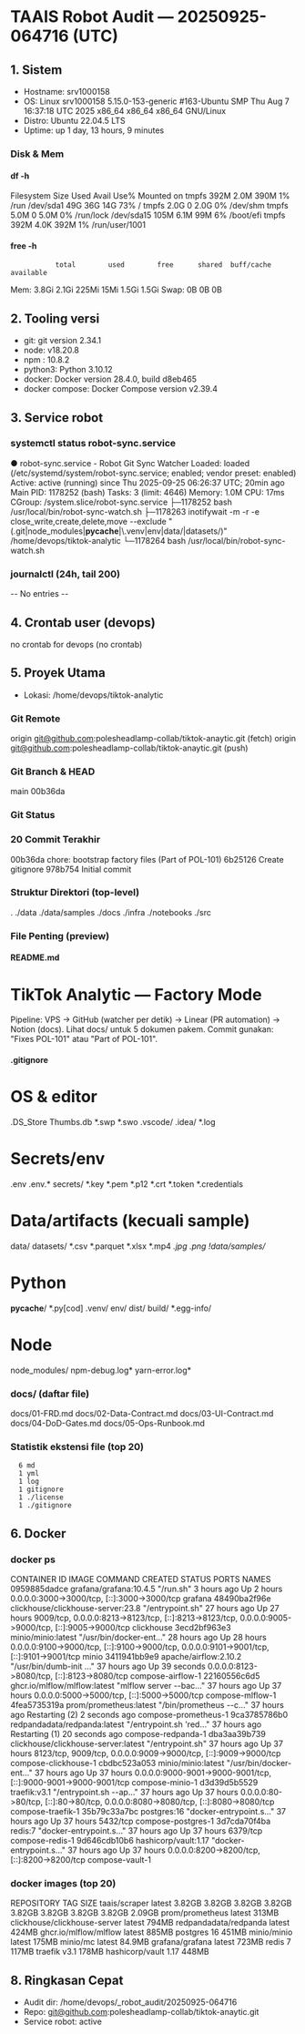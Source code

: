 # TAAIS Robot Audit — 20250925-064716 (UTC)

## 1. Sistem
- Hostname: srv1000158
- OS: Linux srv1000158 5.15.0-153-generic #163-Ubuntu SMP Thu Aug 7 16:37:18 UTC 2025 x86_64 x86_64 x86_64 GNU/Linux
- Distro: Ubuntu 22.04.5 LTS
- Uptime: up 1 day, 13 hours, 9 minutes

### Disk & Mem
#### df -h
Filesystem      Size  Used Avail Use% Mounted on
tmpfs           392M  2.0M  390M   1% /run
/dev/sda1        49G   36G   14G  73% /
tmpfs           2.0G     0  2.0G   0% /dev/shm
tmpfs           5.0M     0  5.0M   0% /run/lock
/dev/sda15      105M  6.1M   99M   6% /boot/efi
tmpfs           392M  4.0K  392M   1% /run/user/1001

#### free -h
               total        used        free      shared  buff/cache   available
Mem:           3.8Gi       2.1Gi       225Mi        15Mi       1.5Gi       1.5Gi
Swap:             0B          0B          0B

## 2. Tooling versi
- git: git version 2.34.1
- node: v18.20.8
- npm : 10.8.2
- python3: Python 3.10.12
- docker: Docker version 28.4.0, build d8eb465
- docker compose: Docker Compose version v2.39.4

## 3. Service robot
### systemctl status robot-sync.service
● robot-sync.service - Robot Git Sync Watcher
     Loaded: loaded (/etc/systemd/system/robot-sync.service; enabled; vendor preset: enabled)
     Active: active (running) since Thu 2025-09-25 06:26:37 UTC; 20min ago
   Main PID: 1178252 (bash)
      Tasks: 3 (limit: 4646)
     Memory: 1.0M
        CPU: 17ms
     CGroup: /system.slice/robot-sync.service
             ├─1178252 bash /usr/local/bin/robot-sync-watch.sh
             ├─1178263 inotifywait -m -r -e close_write,create,delete,move --exclude "(.git|node_modules|__pycache__|\\.venv|env|data/|datasets/)" /home/devops/tiktok-analytic
             └─1178264 bash /usr/local/bin/robot-sync-watch.sh

### journalctl (24h, tail 200)
-- No entries --

## 4. Crontab user (devops)
no crontab for devops
(no crontab)

## 5. Proyek Utama
- Lokasi: /home/devops/tiktok-analytic

### Git Remote
origin	git@github.com:polesheadlamp-collab/tiktok-anaytic.git (fetch)
origin	git@github.com:polesheadlamp-collab/tiktok-anaytic.git (push)

### Git Branch & HEAD
main
00b36da

### Git Status

### 20 Commit Terakhir
00b36da chore: bootstrap factory files (Part of POL-101)
6b25126 Create gitignore
978b754 Initial commit

### Struktur Direktori (top-level)
.
./data
./data/samples
./docs
./infra
./notebooks
./src

### File Penting (preview)
#### README.md
# TikTok Analytic — Factory Mode
Pipeline: VPS → GitHub (watcher per detik) → Linear (PR automation) → Notion (docs).
Lihat docs/ untuk 5 dokumen pakem. Commit gunakan: "Fixes POL-101" atau "Part of POL-101".

#### .gitignore
# OS & editor
.DS_Store
Thumbs.db
*.swp
*.swo
.vscode/
.idea/
*.log

# Secrets/env
.env
.env.*
secrets/
*.key
*.pem
*.p12
*.crt
*.token
*.credentials

# Data/artifacts (kecuali sample)
data/
datasets/
*.csv
*.parquet
*.xlsx
*.mp4
*.jpg
*.png
!data/samples/**

# Python
__pycache__/
*.py[cod]
.venv/
env/
dist/
build/
*.egg-info/

# Node
node_modules/
npm-debug.log*
yarn-error.log*

### docs/ (daftar file)
docs/01-FRD.md
docs/02-Data-Contract.md
docs/03-UI-Contract.md
docs/04-DoD-Gates.md
docs/05-Ops-Runbook.md

### Statistik ekstensi file (top 20)
      6 md
      1 yml
      1 log
      1 gitignore
      1 ./license
      1 ./gitignore

## 6. Docker
### docker ps
CONTAINER ID   IMAGE                                 COMMAND                  CREATED        STATUS                          PORTS                                                                                                NAMES
0959885dadce   grafana/grafana:10.4.5                "/run.sh"                3 hours ago    Up 2 hours                      0.0.0.0:3000->3000/tcp, [::]:3000->3000/tcp                                                          grafana
48490ba2f96e   clickhouse/clickhouse-server:23.8     "/entrypoint.sh"         27 hours ago   Up 27 hours                     9009/tcp, 0.0.0.0:8213->8123/tcp, [::]:8213->8123/tcp, 0.0.0.0:9005->9000/tcp, [::]:9005->9000/tcp   clickhouse
3ecd2bf963e3   minio/minio:latest                    "/usr/bin/docker-ent…"   28 hours ago   Up 28 hours                     0.0.0.0:9100->9000/tcp, [::]:9100->9000/tcp, 0.0.0.0:9101->9001/tcp, [::]:9101->9001/tcp             minio
3411941bb9e9   apache/airflow:2.10.2                 "/usr/bin/dumb-init …"   37 hours ago   Up 39 seconds                   0.0.0.0:8123->8080/tcp, [::]:8123->8080/tcp                                                          compose-airflow-1
22160556c6d5   ghcr.io/mlflow/mlflow:latest          "mlflow server --bac…"   37 hours ago   Up 37 hours                     0.0.0.0:5000->5000/tcp, [::]:5000->5000/tcp                                                          compose-mlflow-1
4fea5735319a   prom/prometheus:latest                "/bin/prometheus --c…"   37 hours ago   Restarting (2) 2 seconds ago                                                                                                         compose-prometheus-1
9ca3785786b0   redpandadata/redpanda:latest          "/entrypoint.sh 'red…"   37 hours ago   Restarting (1) 20 seconds ago                                                                                                        compose-redpanda-1
dba3aa39b739   clickhouse/clickhouse-server:latest   "/entrypoint.sh"         37 hours ago   Up 37 hours                     8123/tcp, 9009/tcp, 0.0.0.0:9009->9000/tcp, [::]:9009->9000/tcp                                      compose-clickhouse-1
cbdbc523a053   minio/minio:latest                    "/usr/bin/docker-ent…"   37 hours ago   Up 37 hours                     0.0.0.0:9000-9001->9000-9001/tcp, [::]:9000-9001->9000-9001/tcp                                      compose-minio-1
d3d39d5b5529   traefik:v3.1                          "/entrypoint.sh --ap…"   37 hours ago   Up 37 hours                     0.0.0.0:80->80/tcp, [::]:80->80/tcp, 0.0.0.0:8080->8080/tcp, [::]:8080->8080/tcp                     compose-traefik-1
35b79c33a7bc   postgres:16                           "docker-entrypoint.s…"   37 hours ago   Up 37 hours                     5432/tcp                                                                                             compose-postgres-1
3d7cda70f4ba   redis:7                               "docker-entrypoint.s…"   37 hours ago   Up 37 hours                     6379/tcp                                                                                             compose-redis-1
9d646cdb10b6   hashicorp/vault:1.17                  "docker-entrypoint.s…"   37 hours ago   Up 37 hours                     0.0.0.0:8200->8200/tcp, [::]:8200->8200/tcp                                                          compose-vault-1

### docker images (top 20)
REPOSITORY                     TAG       SIZE
taais/scraper                  latest    3.82GB
<none>                         <none>    3.82GB
<none>                         <none>    3.82GB
<none>                         <none>    3.82GB
<none>                         <none>    3.82GB
<none>                         <none>    3.82GB
<none>                         <none>    3.82GB
<none>                         <none>    3.82GB
<none>                         <none>    2.09GB
prom/prometheus                latest    313MB
clickhouse/clickhouse-server   latest    794MB
redpandadata/redpanda          latest    424MB
ghcr.io/mlflow/mlflow          latest    885MB
postgres                       16        451MB
minio/minio                    latest    175MB
minio/mc                       latest    84.9MB
grafana/grafana                latest    723MB
redis                          7         117MB
traefik                        v3.1      178MB
hashicorp/vault                1.17      448MB

## 8. Ringkasan Cepat
- Audit dir: /home/devops/_robot_audit/20250925-064716
- Repo: git@github.com:polesheadlamp-collab/tiktok-anaytic.git
- Service robot: active

